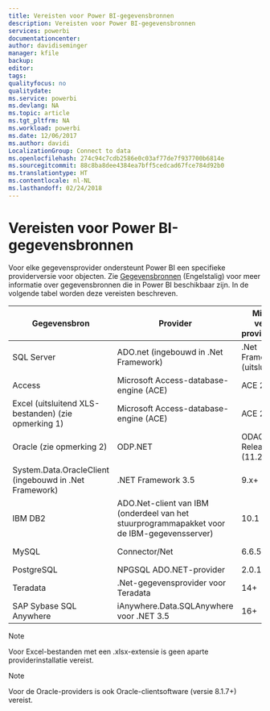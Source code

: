 ```yaml
---
title: Vereisten voor Power BI-gegevensbronnen
description: Vereisten voor Power BI-gegevensbronnen
services: powerbi
documentationcenter: 
author: davidiseminger
manager: kfile
backup: 
editor: 
tags: 
qualityfocus: no
qualitydate: 
ms.service: powerbi
ms.devlang: NA
ms.topic: article
ms.tgt_pltfrm: NA
ms.workload: powerbi
ms.date: 12/06/2017
ms.author: davidi
LocalizationGroup: Connect to data
ms.openlocfilehash: 274c94c7cdb2586e0c03af77de7f937700b6814e
ms.sourcegitcommit: 88c8ba8dee4384ea7bff5cedcad67fce784d92b0
ms.translationtype: HT
ms.contentlocale: nl-NL
ms.lasthandoff: 02/24/2018
---
```

# <a name="power-bi-data-source-prerequisites"></a>Vereisten voor Power BI-gegevensbronnen
Voor elke gegevensprovider ondersteunt Power BI een specifieke providerversie voor objecten. Zie [Gegevensbronnen](desktop-data-sources.md) (Engelstalig) voor meer informatie over gegevensbronnen die in Power BI beschikbaar zijn. In de volgende tabel worden deze vereisten beschreven.

| Gegevensbron | Provider | Minimaal vereiste providerversie | Minimaal vereiste gegevensbronversie | Ondersteunde gegevensbronobjecten | Downloadkoppeling |
| --- | --- | --- | --- | --- | --- |
| SQL Server |ADO.net (ingebouwd in .Net Framework) |.Net Framework 3.5 (uitsluitend) |SQL Server 2005+ |Tabellen/weergaven, scalaire functies, tabelfuncties |Opgenomen in .NET Framework 3.5 en hoger |
| Access |Microsoft Access-database-engine (ACE) |ACE 2010 SP1 |Geen beperking |Tabellen/weergaven |[Downloadkoppeling](http://go.microsoft.com/fwlink/?linkid=285987&clcid=0x409) |
| Excel (uitsluitend XLS-bestanden) (zie opmerking 1) |Microsoft Access-database-engine (ACE) |ACE 2010 SP1 |Geen beperking |Tabellen, bladen |[Downloadkoppeling](http://go.microsoft.com/fwlink/?linkid=285987&clcid=0x409) |
| Oracle (zie opmerking 2) |ODP.NET |ODAC 11.2 Release 5 (11.2.0.3.20) |9.x+ |Tabellen/weergaven |[Downloadkoppeling](http://go.microsoft.com/fwlink/?linkid=272376&clcid=0x409) |
| System.Data.OracleClient (ingebouwd in .Net Framework) |.NET Framework 3.5 |9.x+ |Tabellen/weergaven |Opgenomen in .NET Framework 3.5 en hoger | |
| IBM DB2 |ADO.Net-client van IBM (onderdeel van het stuurprogrammapakket voor de IBM-gegevensserver) |10.1 |9.1+ |Tabellen/weergaven |[Downloadkoppeling](http://go.microsoft.com/fwlink/?linkid=274911&clcid=0x409) |
| MySQL |Connector/Net |6.6.5 |5.1 |Tabellen/weergaven, scalaire functies |[Downloadkoppeling](http://go.microsoft.com/fwlink/?linkid=278885&clcid=0x409) |
| PostgreSQL |NPGSQL ADO.NET-provider |2.0.12 |7.4 |Tabellen/weergaven |[Downloadkoppeling](http://go.microsoft.com/fwlink/?linkid=282716&clcid=0x409) |
| Teradata |.Net-gegevensprovider voor Teradata |14+ |12+ |Tabellen/weergaven |[Downloadkoppeling](http://go.microsoft.com/fwlink/?linkid=278886&clcid=0x409) |
| SAP Sybase SQL Anywhere |iAnywhere.Data.SQLAnywhere voor .NET 3.5 |16+ |16+ |Tabellen/weergaven |[Downloadkoppeling](http://go.microsoft.com/fwlink/?linkid=324846) |

>[!NOTE]
>Voor Excel-bestanden met een .xlsx-extensie is geen aparte providerinstallatie vereist.

>[!NOTE]
>Voor de Oracle-providers is ook Oracle-clientsoftware (versie 8.1.7+) vereist.
> 
> 

